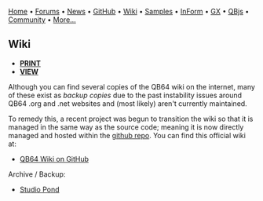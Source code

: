 [Home](https://qb64.com) • [Forums](https://qb64.boards.net/) • [News](news.md) • [GitHub](https://github.com/QB64Official/qb64) • [Wiki](https://github.com/QB64Official/qb64/wiki) • [Samples](samples.md) • [InForm](inform.md) • [GX](gx.md) • [QBjs](qbjs.md) • [Community](community.md) • [More...](more.md)

## Wiki

- **[PRINT](wiki/PRINT.md)**
- **[VIEW](wiki/VIEW.md)**

Although you can find several copies of the QB64 wiki on the internet, many of these exist as *backup copies* due to the past instability issues around QB64 .org and .net websites and (most likely) aren't currently maintained.

To remedy this, a recent project was begun to transition the wiki so that it is managed in the same way as the source code; meaning it is now directly managed and hosted within the [github repo](https://github.com/QB64Official/qb64). You can find this official wiki at:

- [QB64 Wiki on GitHub](https://github.com/QB64Official/qb64/wiki)

Archive / Backup:

- [Studio Pond](http://www.studiopond.uk/qb64wiki/index.html)
